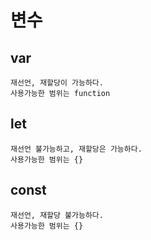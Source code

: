 # 변수

## var 

```
재선언, 재할당이 가능하다.
사용가능한 범위는 function
```

## let

```
재선언 불가능하고, 재할당은 가능하다.
사용가능한 범위는 {}
```

## const

```
재선언, 재할당 불가능하다.
사용가능한 범위는 {}
```
